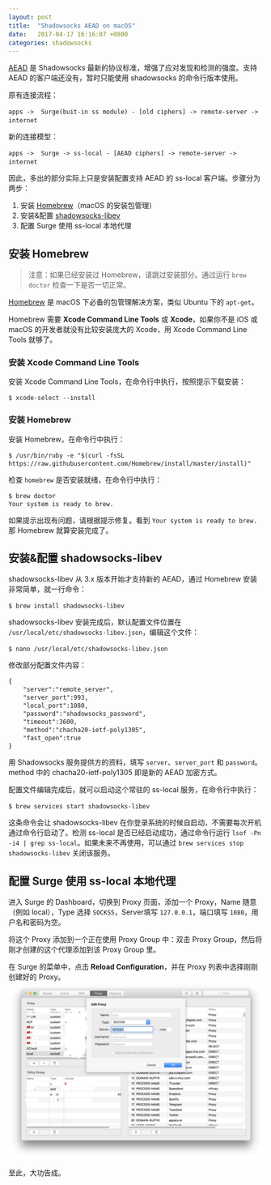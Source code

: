 ```yaml
---
layout: post
title:  "Shadowsocks AEAD on macOS"
date:   2017-04-17 16:16:07 +0800
categories: shadowsocks
---
```

[AEAD][AEAD] 是 Shadowsocks 最新的协议标准，增强了应对发现和检测的强度。支持 AEAD 的客户端还没有，暂时只能使用 shadowsocks 的命令行版本使用。

原有连接流程：

`apps ->  Surge(buit-in ss module) - [old ciphers] -> remote-server -> internet`

新的连接模型：

`apps ->  Surge -> ss-local - [AEAD ciphers] -> remote-server -> internet`

因此，多出的部分实际上只是安装配置支持 AEAD 的 ss-local 客户端。步骤分为两步：

1. 安装 [Homebrew][Homebrew]（macOS 的安装包管理）
2. 安装&配置 [shadowsocks-libev][shadowsocks-libev]
3. 配置 Surge 使用 ss-local 本地代理

##  安装 Homebrew

> 注意：如果已经安装过 Homebrew，请跳过安装部分。通过运行 `brew doctor` 检查一下是否一切正常。

[Homebrew][Homebrew] 是 macOS 下必备的包管理解决方案，类似 Ubuntu 下的 `apt-get`。

Homebrew 需要 **Xcode Command Line Tools** 或 **Xcode**，如果你不是 iOS 或 macOS 的开发者就没有比较安装庞大的 Xcode，用 Xcode Command Line Tools 就够了。

### 安装 Xcode Command Line Tools

安装 Xcode Command Line Tools，在命令行中执行，按照提示下载安装：

    $ xcode-select --install

### 安装 Homebrew

安装 Homebrew，在命令行中执行：

    $ /usr/bin/ruby -e "$(curl -fsSL https://raw.githubusercontent.com/Homebrew/install/master/install)"

检查 `homebrew` 是否安装就绪，在命令行中执行：

    $ brew doctor
    Your system is ready to brew.

如果提示出现有问题，请根据提示修复。看到 `Your system is ready to brew.` 那 Homebrew 就算安装完成了。

## 安装&配置 shadowsocks-libev

shadowsocks-libev 从 3.x 版本开始才支持新的 AEAD，通过 Homebrew 安装非常简单，就一行命令：

`$ brew install shadowsocks-libev`

shadowsocks-libev 安装完成后，默认配置文件位置在 `/usr/local/etc/shadowsocks-libev.json`，编辑这个文件：

`$ nano /usr/local/etc/shadowsocks-libev.json`

修改部分配置文件内容：

    {
        "server":"remote_server",
        "server_port":993,
        "local_port":1080,
        "password":"shadowsocks_password",
        "timeout":3600,
        "method":"chacha20-ietf-poly1305",
        "fast_open":true
    }

用 Shadowsocks 服务提供方的资料，填写 `server`、`server_port` 和 `password`。method 中的 chacha20-ietf-poly1305 即是新的 AEAD 加密方式。

配置文件编辑完成后，就可以启动这个常驻的 ss-local 服务，在命令行中执行：

`$ brew services start shadowsocks-libev`

这条命令会让 shadowsocks-libev 在你登录系统的时候自启动，不需要每次开机通过命令行启动了。检测 ss-local 是否已经启动成功，通过命令行运行 `lsof -Pn -i4 | grep ss-local`。如果未来不再使用，可以通过 `brew services stop shadowsocks-libev` 关闭该服务。

## 配置 Surge 使用 ss-local 本地代理

进入 Surge 的 Dashboard，切换到 Proxy 页面，添加一个 Proxy，Name 随意（例如 local），Type 选择 `SOCKS5`，Server填写 `127.0.0.1`，端口填写 `1080`，用户名和密码为空。

将这个 Proxy 添加到一个正在使用 Proxy Group 中：双击 Proxy Group，然后将刚才创建的这个代理添加到该 Proxy Group 里。

在 Surge 的菜单中，点击 **Reload Configuration**，并在 Proxy 列表中选择刚刚创建好的 Proxy。
![](/assets/img/screenshot-2017-04-17.png)

至此，大功告成。

[AEAD]: https://shadowsocks.org/en/spec/AEAD-Ciphers.html
[shadowsocks-libev]: https://github.com/shadowsocks/shadowsocks-libev
[Homebrew]: https://brew.sh/
